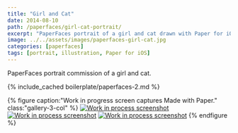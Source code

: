 ```yaml
---
title: "Girl and Cat"
date: 2014-08-10
path: /paperfaces/girl-cat-portrait/
excerpt: "PaperFaces portrait of a girl and cat drawn with Paper for iOS on an iPad."
image: ../../assets/images/paperfaces-girl-cat.jpg
categories: [paperfaces]
tags: [portrait, illustration, Paper for iOS]
---
```


PaperFaces portrait commission of a girl and cat.

{% include_cached boilerplate/paperfaces-2.md %}

{% figure caption:"Work in progress screen captures Made with Paper." class:"gallery-3-col" %}
[![Work in process screenshot](../../assets/images/paperfaces-girl-cat-process-1-600.jpg)](../../assets/images/paperfaces-girl-cat-process-1-lg.jpg) [![Work in process screenshot](../../assets/images/paperfaces-girl-cat-process-2-600.jpg)](../../assets/images/paperfaces-girl-cat-process-2-lg.jpg) [![Work in process screenshot](../../assets/images/paperfaces-girl-cat-process-3-600.jpg)](../../assets/images/paperfaces-girl-cat-process-3-lg.jpg)
{% endfigure %}

